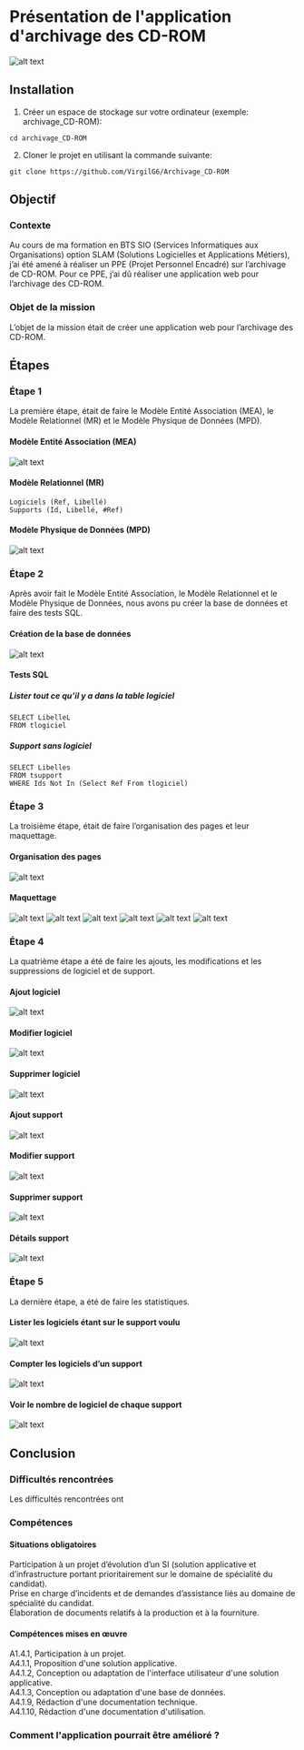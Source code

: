 # Présentation de l'application d'archivage des CD-ROM
![alt text](https://github.com/VirgilG6/Archivage_CD-ROM/blob/master/assets/Accueil.png)

## Installation
1. Créer un espace de stockage sur votre ordinateur (exemple: archivage_CD-ROM):
```
cd archivage_CD-ROM
```

2. Cloner le projet en utilisant la commande suivante: 
```
git clone https://github.com/VirgilG6/Archivage_CD-ROM
```


## Objectif
### Contexte
Au cours de ma formation en BTS SIO (Services Informatiques aux Organisations) option SLAM (Solutions Logicielles et Applications Métiers), j’ai été amené à réaliser un PPE (Projet Personnel Encadré) sur l’archivage de CD-ROM. Pour ce PPE, j’ai dû réaliser une application web pour l’archivage des CD-ROM.

### Objet de la mission
L’objet de la mission était de créer une application web pour l’archivage des CD-ROM.


## Étapes
### Étape 1
La première étape, était de faire le Modèle Entité Association (MEA), le Modèle Relationnel (MR) et le Modèle Physique de Données (MPD).

#### Modèle Entité Association (MEA)
![alt text](https://github.com/VirgilG6/Archivage_CD-ROM/blob/master/assets/MCD.png)

#### Modèle Relationnel (MR)
```
Logiciels (Ref, Libellé)
Supports (Id, Libellé, #Ref)

```

#### Modèle Physique de Données (MPD)
![alt text](https://github.com/VirgilG6/Archivage_CD-ROM/blob/master/assets/MPD.png)

### Étape 2
Après avoir fait le Modèle Entité Association, le Modèle Relationnel et le Modèle Physique de Données, nous avons pu créer la base de données et faire des tests SQL.

#### Création de la base de données
![alt text](https://github.com/VirgilG6/Archivage_CD-ROM/blob/master/assets/Im_BD.png)

#### Tests SQL
##### Lister tout ce qu’il y a dans la table logiciel
```
SELECT LibelleL
FROM tlogiciel
```

##### Support sans logiciel
```
SELECT Libelles
FROM tsupport
WHERE Ids Not In (Select Ref From tlogiciel)
```


### Étape 3
La troisième étape, était de faire l’organisation des pages et leur maquettage.

#### Organisation des pages
![alt text](https://github.com/VirgilG6/Archivage_CD-ROM/blob/master/assets/Orga_pages.png)

#### Maquettage
![alt text](https://github.com/VirgilG6/Archivage_CD-ROM/blob/master/assets/Maquette_1.png)
![alt text](https://github.com/VirgilG6/Archivage_CD-ROM/blob/master/assets/Maquette_2.png)
![alt text](https://github.com/VirgilG6/Archivage_CD-ROM/blob/master/assets/Maquette_3.png)
![alt text](https://github.com/VirgilG6/Archivage_CD-ROM/blob/master/assets/Maquette_4.png)
![alt text](https://github.com/VirgilG6/Archivage_CD-ROM/blob/master/assets/Maquette_5.png)
![alt text](https://github.com/VirgilG6/Archivage_CD-ROM/blob/master/assets/Maquette_6.png)

### Étape 4
La quatrième étape a été de faire les ajouts, les modifications et les suppressions de logiciel et de support.

#### Ajout logiciel
![alt text](https://github.com/VirgilG6/Archivage_CD-ROM/blob/master/assets/ajout_logi.png)

#### Modifier logiciel
![alt text](https://github.com/VirgilG6/Archivage_CD-ROM/blob/master/assets/modif_logi.png)

#### Supprimer logiciel
![alt text](https://github.com/VirgilG6/Archivage_CD-ROM/blob/master/assets/suppr_logi.png)

#### Ajout support
![alt text](https://github.com/VirgilG6/Archivage_CD-ROM/blob/master/assets/ajout_support.png)

#### Modifier support
![alt text](https://github.com/VirgilG6/Archivage_CD-ROM/blob/master/assets/modif_support.png)

#### Supprimer support
![alt text](https://github.com/VirgilG6/Archivage_CD-ROM/blob/master/assets/suppr_support.png)

#### Détails support
![alt text](https://github.com/VirgilG6/Archivage_CD-ROM/blob/master/assets/details_support.png)

### Étape 5
La dernière étape, a été de faire les statistiques.

#### Lister les logiciels étant sur le support voulu
![alt text](https://github.com/VirgilG6/Archivage_CD-ROM/blob/master/assets/list_logi_sur_support.png)

#### Compter les logiciels d’un support 
![alt text](https://github.com/VirgilG6/Archivage_CD-ROM/blob/master/assets/compt_logi.png)

#### Voir le nombre de logiciel de chaque support
![alt text](https://github.com/VirgilG6/Archivage_CD-ROM/blob/master/assets/voir_nbr_logi.png)

## Conclusion
### Difficultés rencontrées
Les difficultés rencontrées ont 

### Compétences
#### Situations obligatoires
Participation à un projet d’évolution d’un SI (solution applicative et d’infrastructure portant prioritairement sur le domaine de spécialité du candidat).  
Prise en charge d’incidents et de demandes d’assistance liés au domaine de spécialité du candidat.  
Élaboration de documents relatifs à la production et à la fourniture.

#### Compétences mises en œuvre
A1.4.1, Participation à un projet.  
A4.1.1, Proposition d'une solution applicative.  
A4.1.2, Conception ou adaptation de l'interface utilisateur d'une solution applicative.  
A4.1.3, Conception ou adaptation d'une base de données.  
A4.1.9, Rédaction d'une documentation technique.  
A4.1.10, Rédaction d'une documentation d'utilisation.

### Comment l'application pourrait être amélioré ?

